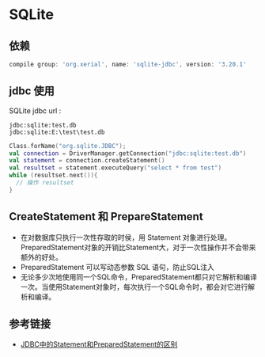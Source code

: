 # SQLite

## 依赖
```groovy
compile group: 'org.xerial', name: 'sqlite-jdbc', version: '3.20.1'
```

## jdbc 使用

SQLite jdbc url :
```
jdbc:sqlite:test.db
jdbc:sqlite:E:\test\test.db
```

```kotlin
Class.forName("org.sqlite.JDBC");
val connection = DriverManager.getConnection("jdbc:sqlite:test.db")
val statement = connection.createStatement()
val resultset = statement.executeQuery("select * from test")
while (resultset.next()){
  // 操作 resultset
}
```

##  CreateStatement 和 PrepareStatement

- 在对数据库只执行一次性存取的时侯，用 Statement 对象进行处理。PreparedStatement对象的开销比Statement大，对于一次性操作并不会带来额外的好处。
- PreparedStatement 可以写动态参数 SQL 语句，防止SQL注入
- 无论多少次地使用同一个SQL命令，PreparedStatement都只对它解析和编译一次。当使用Statement对象时，每次执行一个SQL命令时，都会对它进行解析和编译。

## 参考链接

- [JDBC中的Statement和PreparedStatement的区别](http://blog.csdn.net/jiangwei0910410003/article/details/26143977)
